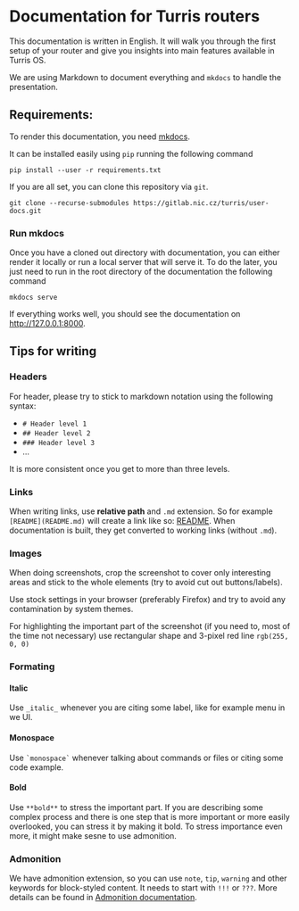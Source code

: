 # Documentation for Turris routers

This documentation is written in English. It will walk you through the
first setup of your router and give you insights into main features available
in Turris OS.

We are using Markdown to document everything and `mkdocs` to handle the
presentation.


## Requirements:

To render this documentation, you need [mkdocs](https://www.mkdocs.org/).

It can be installed easily using `pip` running the following command

```
pip install --user -r requirements.txt
```

If you are all set, you can clone this repository via `git`.

```
git clone --recurse-submodules https://gitlab.nic.cz/turris/user-docs.git
```

### Run mkdocs

Once you have a cloned out directory with documentation, you can either render
it locally or run a local server that will serve it. To do the later, you just
need to run in the root directory of the documentation the following command

```
mkdocs serve
```

If everything works well, you should see the documentation on <http://127.0.0.1:8000>.

## Tips for writing

### Headers

For header, please try to stick to markdown notation using the following syntax:

* ``# Header level 1``
* ``## Header level 2``
* ``### Header level 3``
* ...

It is more consistent once you get to more than three levels.

### Links

When writing links, use **relative path** and `.md` extension. So for example
`[README](README.md)` will create a link like so: [README](README.md). When
documentation is built, they get converted to working links (without `.md`).

### Images

When doing screenshots, crop the screenshot to cover only interesting areas and
stick to the whole elements (try to avoid cut out buttons/labels).

Use stock settings in your browser (preferably Firefox) and try to avoid any
contamination by system themes.

For highlighting the important part of the screenshot (if you need to, most of
the time not necessary) use rectangular shape and 3-pixel red line `rgb(255, 0, 0)`

### Formating

#### Italic

Use `_italic_` whenever you are citing some label, like for example menu
in we UI.

#### Monospace

Use  `` `monospace` `` whenever talking about commands or files or citing some
code example.

#### **Bold**

Use `**bold**` to stress the important part. If you are describing some
complex process and there is one step that is more important or more easily
overlooked, you can stress it by making it bold. To stress importance even
more, it might make sesne to use admonition.

### Admonition

We have admonition extension, so you can use `note`, `tip`, `warning` and other
keywords for block-styled content. It needs to start with `!!!` or `???`.  More
details can be found in [Admonition
documentation](https://squidfunk.github.io/mkdocs-material/extensions/admonition/).

